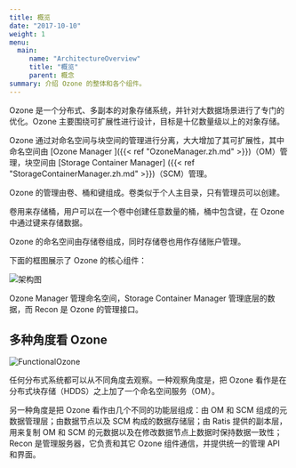 ```yaml
---
title: 概览
date: "2017-10-10"
weight: 1
menu: 
  main:
     name: "ArchitectureOverview"
     title: "概览"
     parent: 概念
summary: 介绍 Ozone 的整体和各个组件。
---
```


<!---
  Licensed to the Apache Software Foundation (ASF) under one or more
  contributor license agreements.  See the NOTICE file distributed with
  this work for additional information regarding copyright ownership.
  The ASF licenses this file to You under the Apache License, Version 2.0
  (the "License"); you may not use this file except in compliance with
  the License.  You may obtain a copy of the License at

      http://www.apache.org/licenses/LICENSE-2.0

  Unless required by applicable law or agreed to in writing, software
  distributed under the License is distributed on an "AS IS" BASIS,
  WITHOUT WARRANTIES OR CONDITIONS OF ANY KIND, either express or implied.
  See the License for the specific language governing permissions and
  limitations under the License.
-->

Ozone 是一个分布式、多副本的对象存储系统，并针对大数据场景进行了专门的优化。Ozone 主要围绕可扩展性进行设计，目标是十亿数量级以上的对象存储。

Ozone 通过对命名空间与块空间的管理进行分离，大大增加了其可扩展性，其中命名空间由 [Ozone Manager ]({{< ref "OzoneManager.zh.md" >}})（OM）管理，块空间由 [Storage Container Manager] ({{< ref "StorageContainerManager.zh.md" >}})（SCM）管理。


Ozone 的管理由卷、桶和键组成。卷类似于个人主目录，只有管理员可以创建。

卷用来存储桶，用户可以在一个卷中创建任意数量的桶，桶中包含键，在 Ozone 中通过键来存储数据。

Ozone 的命名空间由存储卷组成，同时存储卷也用作存储账户管理。

下面的框图展示了 Ozone 的核心组件：

![架构图](ozoneBlockDiagram.png)

Ozone Manager 管理命名空间，Storage Container Manager 管理底层的数据，而 Recon 是 Ozone 的管理接口。


## 多种角度看 Ozone

![FunctionalOzone](FunctionalOzone.png)

任何分布式系统都可以从不同角度去观察。一种观察角度是，把 Ozone 看作是在分布式块存储（HDDS）之上加了一个命名空间服务（OM）。

另一种角度是把 Ozone 看作由几个不同的功能层组成：由 OM 和 SCM 组成的元数据管理层；由数据节点以及 SCM 构成的数据存储层；由 Ratis 提供的副本层，用来复制 OM 和 SCM 的元数据以及在修改数据节点上数据时保持数据一致性；Recon 是管理服务器，它负责和其它 Ozone 组件通信，并提供统一的管理 API 和界面。

